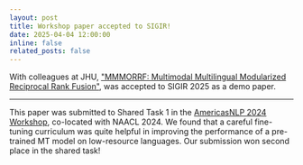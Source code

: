 ```yaml
---
layout: post
title: Workshop paper accepted to SIGIR!
date: 2025-04-04 12:00:00
inline: false
related_posts: false
---
```


With colleagues at JHU, ["MMMORRF: Multimodal Multilingual Modularized Reciprocal Rank Fusion"](https://arxiv.org/abs/2503.20698), was accepted to SIGIR 2025 as a demo paper.

---

This paper was submitted to Shared Task 1 in the [AmericasNLP 2024 Workshop](https://turing.iimas.unam.mx/americasnlp/2025_workshop.html), co-located with NAACL 2024. We found that a careful fine-tuning curriculum was quite helpful in improving the performance of a pre-trained MT model on low-resource languages. Our submission won second place in the shared task!
